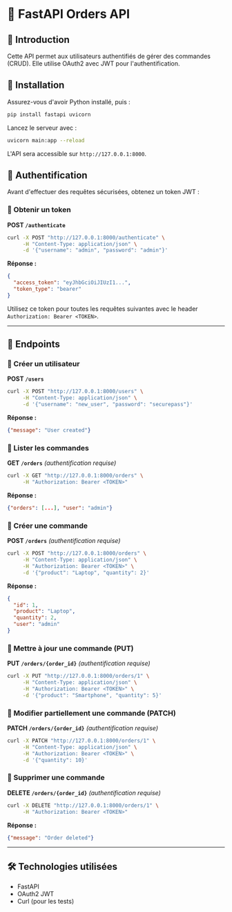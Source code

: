# 📘 FastAPI Orders API

## 🚀 Introduction
Cette API permet aux utilisateurs authentifiés de gérer des commandes (CRUD). Elle utilise OAuth2 avec JWT pour l'authentification.

## 📌 Installation

Assurez-vous d'avoir Python installé, puis :
```sh
pip install fastapi uvicorn
```
Lancez le serveur avec :
```sh
uvicorn main:app --reload
```
L'API sera accessible sur `http://127.0.0.1:8000`.

## 🔑 Authentification

Avant d'effectuer des requêtes sécurisées, obtenez un token JWT :
### 🔹 Obtenir un token
**POST `/authenticate`**
```sh
curl -X POST "http://127.0.0.1:8000/authenticate" \
     -H "Content-Type: application/json" \
     -d '{"username": "admin", "password": "admin"}'
```
**Réponse :**
```json
{
  "access_token": "eyJhbGciOiJIUzI1...",
  "token_type": "bearer"
}
```
Utilisez ce token pour toutes les requêtes suivantes avec le header `Authorization: Bearer <TOKEN>`.

---
## 📌 Endpoints

### 🔹 Créer un utilisateur
**POST `/users`**
```sh
curl -X POST "http://127.0.0.1:8000/users" \
     -H "Content-Type: application/json" \
     -d '{"username": "new_user", "password": "securepass"}'
```
**Réponse :**
```json
{"message": "User created"}
```

### 🔹 Lister les commandes
**GET `/orders`** _(authentification requise)_
```sh
curl -X GET "http://127.0.0.1:8000/orders" \
     -H "Authorization: Bearer <TOKEN>"
```
**Réponse :**
```json
{"orders": [...], "user": "admin"}
```

### 🔹 Créer une commande
**POST `/orders`** _(authentification requise)_
```sh
curl -X POST "http://127.0.0.1:8000/orders" \
     -H "Content-Type: application/json" \
     -H "Authorization: Bearer <TOKEN>" \
     -d '{"product": "Laptop", "quantity": 2}'
```
**Réponse :**
```json
{
  "id": 1,
  "product": "Laptop",
  "quantity": 2,
  "user": "admin"
}
```

### 🔹 Mettre à jour une commande (PUT)
**PUT `/orders/{order_id}`** _(authentification requise)_
```sh
curl -X PUT "http://127.0.0.1:8000/orders/1" \
     -H "Content-Type: application/json" \
     -H "Authorization: Bearer <TOKEN>" \
     -d '{"product": "Smartphone", "quantity": 5}'
```

### 🔹 Modifier partiellement une commande (PATCH)
**PATCH `/orders/{order_id}`** _(authentification requise)_
```sh
curl -X PATCH "http://127.0.0.1:8000/orders/1" \
     -H "Content-Type: application/json" \
     -H "Authorization: Bearer <TOKEN>" \
     -d '{"quantity": 10}'
```

### 🔹 Supprimer une commande
**DELETE `/orders/{order_id}`** _(authentification requise)_
```sh
curl -X DELETE "http://127.0.0.1:8000/orders/1" \
     -H "Authorization: Bearer <TOKEN>"
```
**Réponse :**
```json
{"message": "Order deleted"}
```

---
## 🛠️ Technologies utilisées
- FastAPI
- OAuth2 JWT
- Curl (pour les tests)
